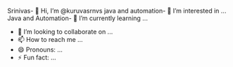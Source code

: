 Srinivas- 👋 Hi, I’m @kuruvasrnvs
java and automation- 👀 I’m interested in ...
Java and Automation- 🌱 I’m currently learning ...
- 💞️ I’m looking to collaborate on ...
- 📫 How to reach me ...
- 😄 Pronouns: ...
- ⚡ Fun fact: ...

<!---
kuruvasrnvs/kuruvasrnvs is a ✨ special ✨ repository because its `README.md` (this file) appears on your GitHub profile.
You can click the Preview link to take a look at your changes.
--->
